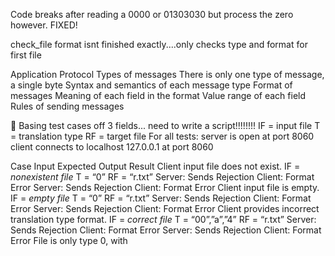 Code breaks after reading a 0000 or 01303030 but process the zero however.
FIXED!

check_file format isnt finished exactly....only checks type and format for first file


Application Protocol
Types of messages
There is only one type of message, a single byte
Syntax and semantics of each message type
Format of messages
Meaning of each field in the format
Value range of each field
Rules of sending messages




































Basing test cases off 3 fields... need to write a script!!!!!!!!
    IF = input file     T = translation type  RF = target file
    For all tests:     server is open at port 8060
            client connects to localhost 127.0.0.1 at port 8060
    
Case
Input
Expected Output
Result
Client input file does not exist.
IF = *nonexistent file*
T = “0”
RF = “r.txt”
Server: Sends Rejection
Client: Format Error
Server: Sends Rejection
Client: Format Error
Client input file is empty.
IF = *empty file*
T = “0”
RF = “r.txt”
Server: Sends Rejection
Client: Format Error
Server: Sends Rejection
Client: Format Error
Client provides incorrect translation type format.
IF = *correct file*
T = “00”,”a”,”4”
RF = “r.txt”
Server: Sends Rejection
Client: Format Error
Server: Sends Rejection
Client: Format Error
File is only type 0, with 































































































































